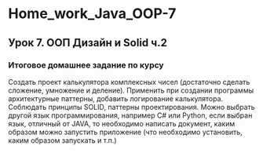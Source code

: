 # Home_work_Java_OOP-7

## Урок 7. ООП Дизайн и Solid ч.2
### Итоговое домашнее задание по курсу

Создать проект калькулятора комплексных чисел (достаточно сделать сложение, умножение и
деление). Применить при создании программы архитектурные паттерны, добавить
логирование калькулятора. Соблюдать принципы SOLID, паттерны проектирования. Можно
выбрать другой язык программирования, например C# или Python, если выбран язык,
отличный от JAVA, то необходимо написать документ, каким образом можно запустить
приложение (что необходимо установить, каким образом запускать и т.п.)
